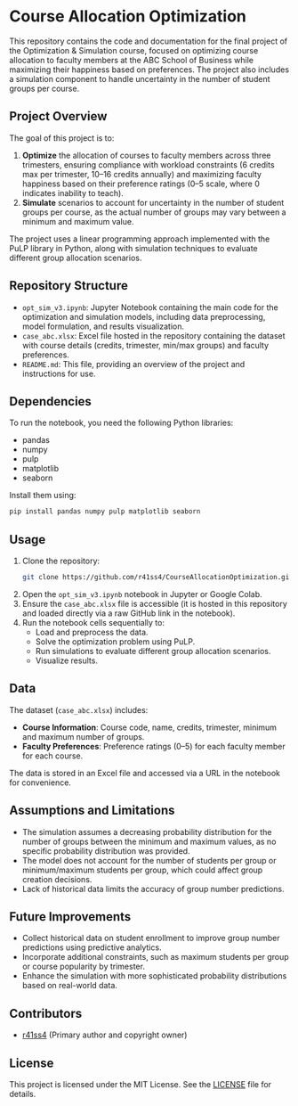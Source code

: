 # Course Allocation Optimization

This repository contains the code and documentation for the final project of the Optimization & Simulation course, focused on optimizing course allocation to faculty members at the ABC School of Business while maximizing their happiness based on preferences. The project also includes a simulation component to handle uncertainty in the number of student groups per course.

## Project Overview

The goal of this project is to:
1. **Optimize** the allocation of courses to faculty members across three trimesters, ensuring compliance with workload constraints (6 credits max per trimester, 10–16 credits annually) and maximizing faculty happiness based on their preference ratings (0–5 scale, where 0 indicates inability to teach).
2. **Simulate** scenarios to account for uncertainty in the number of student groups per course, as the actual number of groups may vary between a minimum and maximum value.

The project uses a linear programming approach implemented with the PuLP library in Python, along with simulation techniques to evaluate different group allocation scenarios.

## Repository Structure

- `opt_sim_v3.ipynb`: Jupyter Notebook containing the main code for the optimization and simulation models, including data preprocessing, model formulation, and results visualization.
- `case_abc.xlsx`: Excel file hosted in the repository containing the dataset with course details (credits, trimester, min/max groups) and faculty preferences.
- `README.md`: This file, providing an overview of the project and instructions for use.

## Dependencies

To run the notebook, you need the following Python libraries:
- pandas
- numpy
- pulp
- matplotlib
- seaborn

Install them using:
```bash
pip install pandas numpy pulp matplotlib seaborn
```

## Usage

1. Clone the repository:
   ```bash
   git clone https://github.com/r41ss4/CourseAllocationOptimization.git
   ```
2. Open the `opt_sim_v3.ipynb` notebook in Jupyter or Google Colab.
3. Ensure the `case_abc.xlsx` file is accessible (it is hosted in this repository and loaded directly via a raw GitHub link in the notebook).
4. Run the notebook cells sequentially to:
   - Load and preprocess the data.
   - Solve the optimization problem using PuLP.
   - Run simulations to evaluate different group allocation scenarios.
   - Visualize results.

## Data

The dataset (`case_abc.xlsx`) includes:
- **Course Information**: Course code, name, credits, trimester, minimum and maximum number of groups.
- **Faculty Preferences**: Preference ratings (0–5) for each faculty member for each course.

The data is stored in an Excel file and accessed via a URL in the notebook for convenience.

## Assumptions and Limitations

- The simulation assumes a decreasing probability distribution for the number of groups between the minimum and maximum values, as no specific probability distribution was provided.
- The model does not account for the number of students per group or minimum/maximum students per group, which could affect group creation decisions.
- Lack of historical data limits the accuracy of group number predictions.

## Future Improvements

- Collect historical data on student enrollment to improve group number predictions using predictive analytics.
- Incorporate additional constraints, such as maximum students per group or course popularity by trimester.
- Enhance the simulation with more sophisticated probability distributions based on real-world data.

## Contributors

- [r41ss4](https://github.com/r41ss4) (Primary author and copyright owner)

## License

This project is licensed under the MIT License. See the [LICENSE](LICENSE) file for details.
